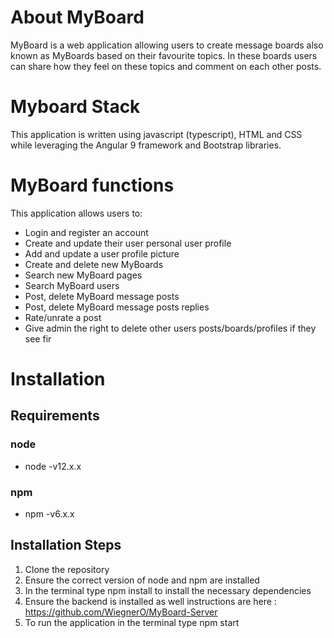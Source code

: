 # About MyBoard
MyBoard is a web application allowing users to create message boards also known as MyBoards based on their favourite topics. In these boards users can share how they feel on these topics and comment on each other posts.

# Myboard Stack
This application is written using javascript (typescript), HTML and CSS while leveraging the Angular 9 framework and Bootstrap libraries. 

# MyBoard functions
This application allows users to: <br>
- Login and register an account
- Create and update their user personal user profile
- Add and update a user profile picture
- Create and delete new MyBoards 
- Search new MyBoard pages
- Search MyBoard users
- Post, delete MyBoard message posts
- Post, delete MyBoard message posts replies
- Rate/unrate a post
- Give admin the right to delete other users posts/boards/profiles if they see fir

# Installation
## Requirements
### node
- node -v12.x.x
### npm
- npm -v6.x.x

## Installation Steps
1. Clone the repository
2. Ensure the correct version of node and npm are installed
3. In the terminal type npm install to install the necessary dependencies 
4. Ensure the backend is installed as well instructions are here : https://github.com/WiegnerO/MyBoard-Server
5. To run the application in the terminal type npm start
